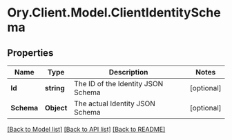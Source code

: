 # Ory.Client.Model.ClientIdentitySchema

## Properties

Name | Type | Description | Notes
------------ | ------------- | ------------- | -------------
**Id** | **string** | The ID of the Identity JSON Schema | [optional] 
**Schema** | **Object** | The actual Identity JSON Schema | [optional] 

[[Back to Model list]](../README.md#documentation-for-models) [[Back to API list]](../README.md#documentation-for-api-endpoints) [[Back to README]](../README.md)

